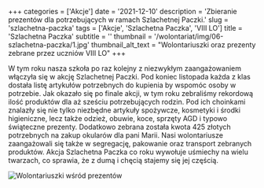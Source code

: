 +++
categories = ['Akcje']
date = '2021-12-10'
description = 'Zbieranie prezentów dla potrzebujących w ramach Szlachetnej Paczki.'
slug = 'szlachetna-paczka'
tags = ['Akcje', 'Szlachetna Paczka', 'VIII LO']
title = 'Szlachetna Paczka'
subtitle = ''
thumbnail = '/wolontariat/img/06-szlachetna-paczka/1.jpg'
thumbnail_alt_text = "Wolontariuszki oraz prezenty zebrane przez uczniów VIII LO"
+++

W tym roku nasza szkoła po raz kolejny z niezwykłym zaangażowaniem włączyła się w akcję Szlachetnej Paczki. Pod koniec listopada każda z klas dostała listę artykułów potrzebnych do kupienia by wspomóc osoby w potrzebie. Jak okazało się po finale akcji, w tym roku zebraliśmy rekordową ilość produktów dla aż sześciu potrzebujących rodzin. Pod ich choinkami znalazły się nie tylko niezbędne artykuły spożywcze, kosmetyki i środki higieniczne, lecz także odzież, obuwie, koce, sprzęty AGD i typowo świąteczne prezenty. Dodatkowo zebrana została kwota 425 złotych potrzebnych na zakup okularów dla pani Marii. Nasi wolontariusze zaangażowali się także w segregację, pakowanie oraz transport zebranych produktów. Akcja Szlachetna Paczka co roku wywołuje uśmiechy na wielu twarzach, co sprawia, że z dumą i chęcią stajemy się jej częścią.

![Wolontariuszki wśród prezentów](/wolontariat/img/05-dobrze-ze-jestes/2.jpg)
